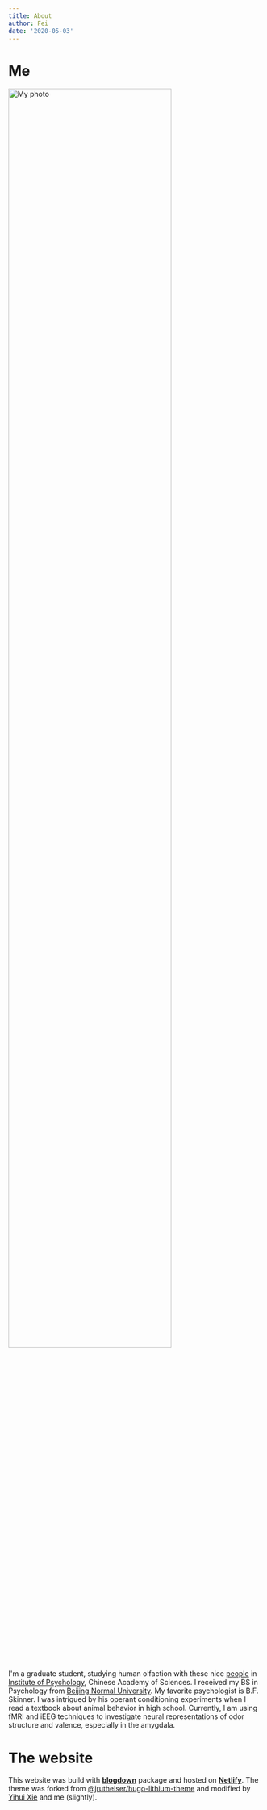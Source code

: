 ```yaml
---
title: About
author: Fei
date: '2020-05-03'
---
```

# Me

<a href="/./about_files/guf.jpg" title="Click to view high resolution image" target=“_blank”><img src="/./about_files/guf_small.jpg" alt="My photo" width="80%"/></a>
<!-- <img src="/./about_files/guf.jpg" alt="My photo" width="80%"/> -->

I'm a graduate student, studying human olfaction with these nice [people](http://zhouw.psych.ac.cn/people.html) in [Institute of Psychology](http://www.psych.ac.cn/), Chinese Academy of Sciences. I received my BS in Psychology from [Beijing Normal University](http://psych.bnu.edu.cn/). My favorite psychologist is B.F. Skinner. I was intrigued by his operant conditioning experiments when I read a textbook about animal behavior in high school. Currently, I am using fMRI and iEEG techniques to investigate neural representations of odor structure and valence, especially in the amygdala.

# The website

This website was build with [**blogdown**](https://github.com/rstudio/blogdown) package and hosted on [**Netlify**](https://www.netlify.com). The theme was forked from [@jrutheiser/hugo-lithium-theme](https://github.com/jrutheiser/hugo-lithium-theme) and modified by [Yihui Xie](https://yihui.org/) and me (slightly).